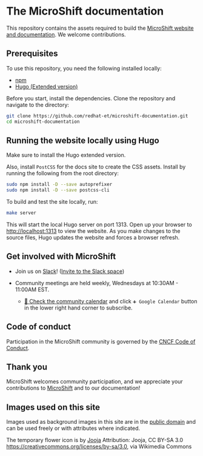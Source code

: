 # The MicroShift documentation

This repository contains the assets required to build the [MicroShift website and documentation](https://microshift.io/). We welcome contributions.

## Prerequisites

To use this repository, you need the following installed locally:

- [npm](https://www.npmjs.com/)
- [Hugo (Extended version)](https://gohugo.io/)

Before you start, install the dependencies. Clone the repository and navigate to the directory:

```bash
git clone https://github.com/redhat-et/microshift-documentation.git
cd microshift-documentation
```

## Running the website locally using Hugo

Make sure to install the Hugo extended version.

Also, install `PostCSS` for the docs site to create the CSS assets. Install by running the following from the
root directory:

```bash
sudo npm install -D --save autoprefixer
sudo npm install -D --save postcss-cli
```

To build and test the site locally, run:

```bash
make server
```

This will start the local Hugo server on port 1313. Open up your browser to <http://localhost:1313> to view the website. As you make changes to the source files, Hugo updates the website and forces a browser refresh.

## Get involved with MicroShift

- Join us on [Slack](https://microshift.slack.com)! ([Invite to the Slack space](https://join.slack.com/t/microshift/shared_invite/zt-uxncbjbl-XOjueb1ShNP7xfByDxNaaA))

- Community meetings are held weekly, Wednesdays at 10:30AM - 11:00AM EST.
  - [📆 Check the community calendar](https://calendar.google.com/calendar/embed?src=nj6l882mfe4d2g9nr1h7avgrcs%40group.calendar.google.com&ctz=America%2FChicago) and click `➕ Google Calendar` button in the lower right hand corner to subscribe.

## Code of conduct

Participation in the MicroShift community is governed by the [CNCF Code of Conduct](https://github.com/cncf/foundation/blob/master/code-of-conduct.md).

## Thank you

MicroShift welcomes community participation, and we appreciate your contributions to [MicroShift](https://github.com/redhat-et/microshift) and to our documentation!

## Images used on this site

Images used as background images in this site are in the [public domain](https://commons.wikimedia.org/wiki/User:Bep/gallery#Wed_Aug_01_16:16:51_CEST_2018) and can be used freely or with attributes where indicated.

The temporary flower icon is by <a href="https://upload.wikimedia.org/wikipedia/commons/7/7c/Filled_flower_sewing_pattern.svg">Jooja</a> Attribution: Jooja, CC BY-SA 3.0 <https://creativecommons.org/licenses/by-sa/3.0>, via Wikimedia Commons
